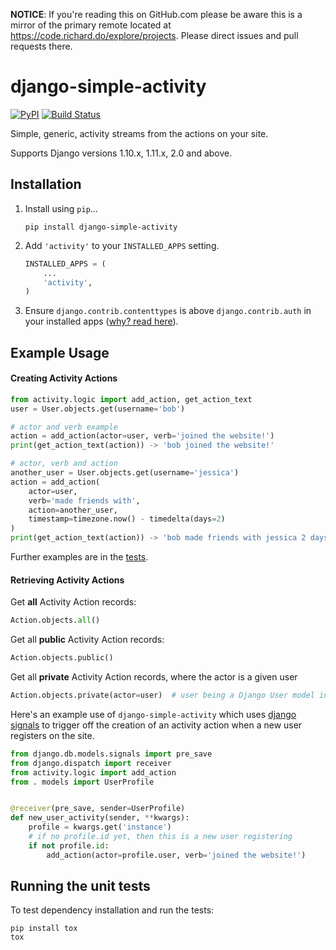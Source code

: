 **NOTICE**: If you're reading this on GitHub.com please be aware this is a mirror of the primary remote located at https://code.richard.do/explore/projects.
Please direct issues and pull requests there.

django-simple-activity
======================

[![PyPI](https://img.shields.io/pypi/v/django-simple-activity.svg)](https://pypi.python.org/pypi/django-simple-activity)
[![Build Status](https://travis-ci.org/richardasaurus/django-simple-activity.png?branch=master)](https://travis-ci.org/richardasaurus/django-simple-activity)


Simple, generic, activity streams from the actions on your site.

Supports Django versions 1.10.x, 1.11.x, 2.0 and above.

## Installation

1. Install using `pip`...

    ```pip install django-simple-activity```

2. Add `'activity'` to your `INSTALLED_APPS` setting.

    ```python
    INSTALLED_APPS = (
        ...
        'activity',
    )
    ```

3. Ensure `django.contrib.contenttypes` is above `django.contrib.auth` in your installed apps ([why? read here](http://stackoverflow.com/questions/25947951/genericforeignkey-violation-only-when-user-model-given-postgres/25949737#25949737)).


## Example Usage


#### Creating Activity Actions


```python
from activity.logic import add_action, get_action_text
user = User.objects.get(username='bob')

# actor and verb example
action = add_action(actor=user, verb='joined the website!')
print(get_action_text(action)) -> 'bob joined the website!'

# actor, verb and action
another_user = User.objects.get(username='jessica')
action = add_action(
    actor=user,
    verb='made friends with',
    action=another_user,
    timestamp=timezone.now() - timedelta(days=2)
)
print(get_action_text(action)) -> 'bob made friends with jessica 2 days ago'

```
Further examples are in the [tests](https://github.com/richardasaurus/django-simple-activity/blob/master/src/tests/test_activity.py).


#### Retrieving Activity Actions

Get **all** Activity Action records:

```python
Action.objects.all()
```


Get all **public** Activity Action records:
```python
Action.objects.public()
```

Get all **private** Activity Action records, where the actor is a given user

```python
Action.objects.private(actor=user)  # user being a Django User model instance
```

Here's an example use of `django-simple-activity` which uses [django signals](https://docs.djangoproject.com/en/dev/topics/signals/)
to trigger off the creation of an activity action when a new user registers on the site.


```python
from django.db.models.signals import pre_save
from django.dispatch import receiver
from activity.logic import add_action
from . models import UserProfile


@receiver(pre_save, sender=UserProfile)
def new_user_activity(sender, **kwargs):
    profile = kwargs.get('instance')
    # if no profile.id yet, then this is a new user registering
    if not profile.id:
        add_action(actor=profile.user, verb='joined the website!')
```


## Running the unit tests

To test dependency installation and run the tests:

```
pip install tox
tox
```
